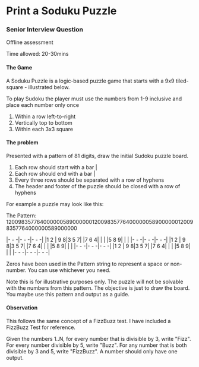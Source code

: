 # Print a Soduku Puzzle

### Senior Interview Question

Offline assessment

Time allowed: 20-30mins

#### The Game

A Soduku Puzzle is a logic-based puzzle game that starts with a 9x9 tiled-square - illustrated below. 

To play Sudoku the player must use the numbers from 1-9 inclusive and place each number only once 

1. Within a row left-to-right
1. Vertically top to bottom
1. Within each 3x3 square

#### The problem

Presented with a pattern of 81 digits, draw the initial Sudoku puzzle board.

1. Each row should start with a bar |
1. Each row should end with a bar |
1. Every three rows should be separated with a row of hyphens
1. The header and footer of the puzzle should be closed with a row of hyphens

For example a puzzle may look like this:

The Pattern: 120098357764000000589000000120098357764000000589000000120098357764000000589000000

|- - -|- - -|- - -|
|1 2  |  9 8|3 5 7|
|7 6 4|     |     |
|5 8 9|     |     |
|- - -|- - -|- - -|
|1 2  |  9 8|3 5 7|
|7 6 4|     |     |
|5 8 9|     |     |
|- - -|- - -|- - -|
|1 2  |  9 8|3 5 7|
|7 6 4|     |     |
|5 8 9|     |     |
|- - -|- - -|- - -|

Zeros have been used in the Pattern string to represent a space or non-number. You can use whichever you need.

Note this is for illustrative purposes only. The puzzle will not be solvable with the numbers from this pattern. The objective is just to draw the board. You maybe use this pattern and output as a guide.


#### Observation

This follows the same concept of a FizzBuzz test. I have included a FizzBuzz Test for reference.

Given the numbers 1..N, for every number that is divisible by 3, write "Fizz". For every number divisible by 5, write "Buzz". For any number that is both divisible by 3 and 5, write "FizzBuzz". A number should only have one output.